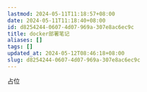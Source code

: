 ```yaml
---
lastmod: 2024-05-11T11:18:57+08:00
date: 2024-05-11T11:18:40+08:00
id: d8254244-0607-4d07-969a-307e8ac6ec9c
title: docker部署笔记
aliases: []
tags: []
updated_at: 2024-05-12T08:46:18+08:00
slug: d8254244-0607-4d07-969a-307e8ac6ec9c
---
```


占位